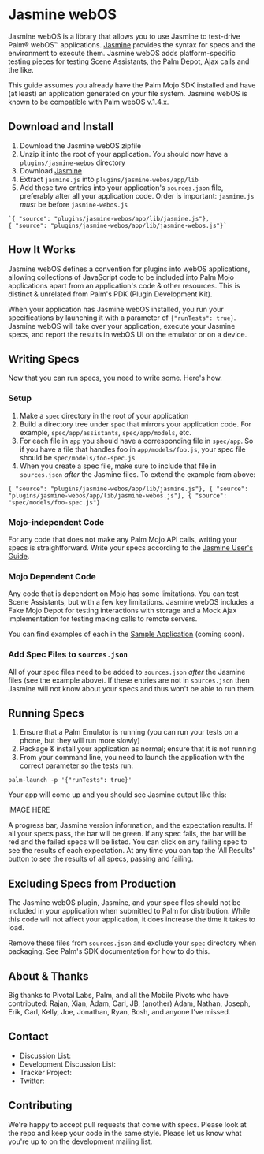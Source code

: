 # Jasmine webOS

Jasmine webOS is a library that allows you to use Jasmine to test-drive Palm&reg; webOS&trade; applications. [Jasmine](http://pivotal.github.com/jasmine) provides the syntax for specs and the environment to execute them. Jasmine webOS adds platform-specific testing pieces for testing Scene Assistants, the Palm Depot, Ajax calls and the like. 

This guide assumes you already have the Palm Mojo SDK installed and have (at least) an application generated on your file system. Jasmine webOS is known to be compatible with Palm webOS v.1.4.x.

## Download and Install

  1. Download the Jasmine webOS zipfile
  1. Unzip it into the root of your application. You should now have a `plugins/jasmine-webos` directory
  1. Download [Jasmine](http://pivotal.github.com/jasmine)
  1. Extract `jasmine.js` into `plugins/jasmine-webos/app/lib`
  1. Add these two entries into your application's `sources.json` file, preferably after all your application code. Order is important: `jasmine.js` _must_ be before `jasmine-webos.js`
  
    `{ "source": "plugins/jasmine-webos/app/lib/jasmine.js"},
    { "source": "plugins/jasmine-webos/app/lib/jasmine-webos.js"}`
    
## How It Works

Jasmine webOS defines a convention for plugins into webOS applications, allowing collections of JavaScript code to be
included into Palm Mojo applications apart from an application's code & other resources. This is distinct & unrelated
from Palm's PDK (Plugin Development Kit).

When your application has Jasmine webOS installed, you run your specifications by launching it with a parameter of
`{"runTests": true}`. Jasmine webOS will take over your application, execute your Jasmine specs, and report the results in
webOS UI on the emulator or on a device.

## Writing Specs

Now that you can run specs, you need to write some. Here's how.

### Setup

  1. Make a `spec` directory in the root of your application
  1. Build a directory tree under `spec` that mirrors your application code. For example, `spec/app/assistants`, `spec/app/models`, etc.
  1. For each file in `app` you should have a corresponding file in `spec/app`. So if you have a file that handles foo in `app/models/foo.js`, your spec file should be `spec/models/foo-spec.js`
  1. When you create a spec file, make sure to include that file in `sources.json` _after_ the Jasmine files. To extend the example from above:
  
  `{ "source": "plugins/jasmine-webos/app/lib/jasmine.js"},
  { "source": "plugins/jasmine-webos/app/lib/jasmine-webos.js"},
  { "source": "spec/models/foo-spec.js"}`

### Mojo-independent Code

For any code that does not make any Palm Mojo API calls, writing your specs is straightforward. Write your specs according to the [Jasmine User's Guide]().

### Mojo Dependent Code

Any code that is dependent on Mojo has some limitations. You can test Scene Assistants, but with a few key limitations. Jasmine webOS includes a Fake Mojo Depot for testing interactions with storage and a Mock Ajax implementation for testing making calls to remote servers.

You can find examples of each in the [Sample Application]() (coming soon).

### Add Spec Files to `sources.json`

All of your spec files need to be added to `sources.json` _after_ the Jasmine files (see the example above). If these entries are not in `sources.json` then Jasmine will not know about your specs and thus won't be able to run them.

## Running Specs

  1. Ensure that a Palm Emulator is running (you can run your tests on a phone, but they will run more slowly)
  1. Package & install your application as normal; ensure that it is not running
  1. From your command line, you need to launch the application with the correct parameter so the tests run:
  
  `palm-launch -p '{"runTests": true}'`
  
Your app will come up and you should see Jasmine output like this:

IMAGE HERE

A progress bar, Jasmine version information, and the expectation results. If all your specs pass, the bar will be green. If any spec fails, the bar will be red and the failed specs will be listed. You can click on any failing spec to see the results of each expectation. At any time you can tap the 'All Results' button to see the results of all specs, passing and failing.

## Excluding Specs from Production

The Jasmine webOS plugin, Jasmine, and your spec files should not be included in your application when submitted to Palm for distribution. While this code will not affect your application, it does increase the time it takes to load.

Remove these files from `sources.json` and exclude your `spec` directory when packaging. See Palm's SDK documentation for how to do this.

## About & Thanks

Big thanks to Pivotal Labs, Palm, and all the Mobile Pivots who have contributed: Rajan, Xian, Adam, Carl, JB, (another) Adam, Nathan, Joseph, Erik, Carl, Kelly, Joe, Jonathan, Ryan, Bosh, and anyone I've missed.

## Contact

  * Discussion List: 
  * Development Discussion List:
  * Tracker Project:
  * Twitter: 

## Contributing

We're happy to accept pull requests that come with specs. Please look at the repo and keep your code in the same style. Please let us know what you're up to on the development mailing list.

